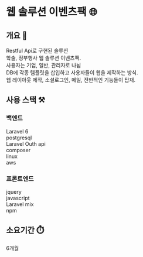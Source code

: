 # 웹 솔루션 이벤츠팩 :globe_with_meridians:

## 개요 📌
Restful Api로 구현된 솔루션<br>
학술, 정부행사 웹 솔루션 이벤츠팩.<br>
사용자는 기업, 일반, 관리자로 나뉨<br>
DB에 각종 템플릿을 삽입하고 사용자들이 웹을 제작하는 방식.<br>
웹 레이아웃 제작, 소셜로그인, 메일, 전반적인 기능들이 탑재.

## 사용 스택 ⚒️

### 백엔드
Laravel 6<br>
postgresql<br>
Laravel Outh api<br>
composer<br>
linux<br>
aws

### 프론트엔드
jquery<br>
javascript<br>
Laravel mix<br>
npm


## 소요기간 ⏱️
6개월 
